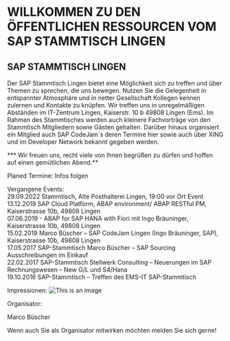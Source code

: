 # WILLKOMMEN ZU DEN ÖFFENTLICHEN RESSOURCEN VOM SAP STAMMTISCH LINGEN

## SAP STAMMTISCH LINGEN
Der SAP Stammtisch Lingen bietet eine Möglichkeit sich zu treffen und über Themen zu sprechen, die uns bewegen. Nutzen Sie die Gelegenheit in entspannter Atmosphäre und in netter Gesellschaft Kollegen kennen zulernen und Kontakte zu knüpfen. Wir treffen uns in unregelmäßigen Abständen im IT-Zentrum Lingen, Kaiserstr. 10 b 49808 Lingen (Ems). Im Rahmen des Stammtisches werden auch kleinere Fachvorträge von den Stammtisch Mitgliedern sowie Gästen gehalten. Darüber hinaus organisiert ein Mitglied auch SAP CodeJam´s deren Termine hier sowie auch über XING und im Developer Network bekannt gegeben werden.

*** Wir freuen uns, recht viele von Ihnen begrüßen zu dürfen und hoffen auf einen gemütlichen Abend.**

Planed
Termine: Infos folgen

Vergangene Events:<br>
29.09.2022 Stammtisch, Alte Posthalterei Lingen, 19:00 vor Ort Event    
13.12.2019 SAP Cloud Platform, ABAP environment/ ABAP RESTful PM, Kaiserstrasse 10b, 49808 Lingen<br>
07.06.2019 - ABAP for SAP HANA with Fiori mit Ingo Bräuninger, Kaiserstrasse 10b, 49808 Lingen<br>
15.02.2019  Marco Büscher – SAP CodeJam Lingen (Ingo Bräuninger, SAP), Kaiserstrasse 10b, 49808 Lingen<br>
17.05.2017 SAP-Stammtisch Marco Büscher – SAP Sourcing Ausschreibungen im Einkauf<br>
22.02.2017 SAP-Stammtisch Stellwerk Consulting – Neuerungen im SAP Rechnungswesen – New G/L und S4/Hana<br>
19.10.2016 SAP-Stammtisch – Treffen des EMS-IT SAP-Stammtisch<br>

 Impressionen:
![This is an image](https://myoctocat.com/assets/images/base-octocat.svg)



 Organisator:

 	

Marco Büscher	

Wenn auch Sie als Organisator mitwirken möchten melden Sie sich gerne!
